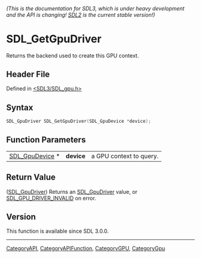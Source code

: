 ###### (This is the documentation for SDL3, which is under heavy development and the API is changing! [SDL2](https://wiki.libsdl.org/SDL2/) is the current stable version!)
# SDL_GetGpuDriver

Returns the backend used to create this GPU context.

## Header File

Defined in [<SDL3/SDL_gpu.h>](https://github.com/libsdl-org/SDL/blob/main/include/SDL3/SDL_gpu.h)

## Syntax

```c
SDL_GpuDriver SDL_GetGpuDriver(SDL_GpuDevice *device);
```

## Function Parameters

|                                  |            |                         |
| -------------------------------- | ---------- | ----------------------- |
| [SDL_GpuDevice](SDL_GpuDevice) * | **device** | a GPU context to query. |

## Return Value

([SDL_GpuDriver](SDL_GpuDriver)) Returns an [SDL_GpuDriver](SDL_GpuDriver)
value, or [SDL_GPU_DRIVER_INVALID](SDL_GPU_DRIVER_INVALID) on error.

## Version

This function is available since SDL 3.0.0.

----
[CategoryAPI](CategoryAPI), [CategoryAPIFunction](CategoryAPIFunction), [CategoryGPU](CategoryGPU), [CategoryGpu](CategoryGpu)


